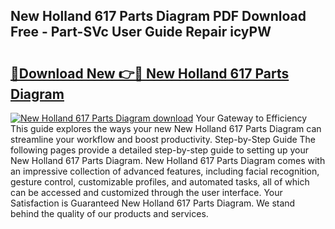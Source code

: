 ## New Holland 617 Parts Diagram PDF Download Free - Part-SVc User Guide Repair icyPW

# <h2><a href="http://dfi6h2.blite.top/?on=New+Holland+617+Parts+Diagram">🔗Download New 👉🔴 New Holland 617 Parts Diagram</a></h2>

[![New Holland 617 Parts Diagram download](https://i.imgur.com/lujVjoI.png)](http://dfi6h2.blite.top/?on=New+Holland+617+Parts+Diagram)
Your Gateway to Efficiency This guide explores the ways your new New Holland 617 Parts Diagram can streamline your workflow and boost productivity. Step-by-Step Guide The following pages provide a detailed step-by-step guide to setting up your New Holland 617 Parts Diagram. New Holland 617 Parts Diagram comes with an impressive collection of advanced features, including facial recognition, gesture control, customizable profiles, and automated tasks, all of which can be accessed and customized through the user interface. Your Satisfaction is Guaranteed New Holland 617 Parts Diagram. We stand behind the quality of our products and services.
